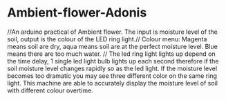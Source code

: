 # Ambient-flower-Adonis
//An arduino practical of Ambient flower. The input is moisture level of the soil, output is the colour of the LED ring light.// 
Colour menu: Magenta means soil are dry, aqua means soil are at the perfect moisture level. Blue means there are too much water. //
The led ring light lights up depend on the time delay, 1 single led light bulb lights up each second 
therefore if the soil moisture level changes rapidly so as the led light. If the moisture level becomes too dramatic you may see three different color on the same ring light. This machine are able to accurately display the moisture level of soil with different colour overtime.

